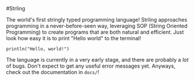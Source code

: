 #Strling

The world's first stringly typed programming language! Strling approaches
programming in a never-before-seen way, leveraging
SOP (String Oriented Programming) to create programs that are both natural
and efficient. Just look how easy it is to print "Hello world" to the terminal!

```
println("Hello, world!")
```

The language is currently in a very early stage, and there are probably
a *lot* of bugs. Don't expect to get any useful error messages yet. Anyways,
check out the documentation in `docs/`!
